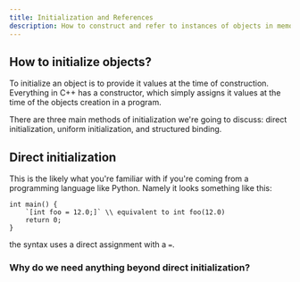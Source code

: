 ```yaml
---
title: Initialization and References
description: How to construct and refer to instances of objects in memory.
---
```


## How to initialize objects?

To initialize an object is to provide it values at the time of construction. Everything in C++ has a constructor, which simply assigns it values at the time of the objects creation in a program.

There are three main methods of initialization we're going to discuss: direct initialization, uniform initialization, and structured binding.

## Direct initialization

This is the likely what you're familiar with if you're coming from a programming language like Python. Namely it looks something like this:

```cpp, runnable
int main() {
    `[int foo = 12.0;]` \\ equivalent to int foo(12.0)
    return 0;
}
```

the syntax uses a direct assignment with a `=`.

### Why do we need anything beyond direct initialization?

